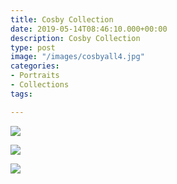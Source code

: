 ```yaml
---
title: Cosby Collection
date: 2019-05-14T08:46:10.000+00:00
description: Cosby Collection
type: post
image: "/images/cosbyall4.jpg"
categories:
- Portraits
- Collections
tags:

---
```

![](/images/ela16x16.jpg)

![](/images/zoe16x16.jpg)

![](/images/ben16x16in.jpg)